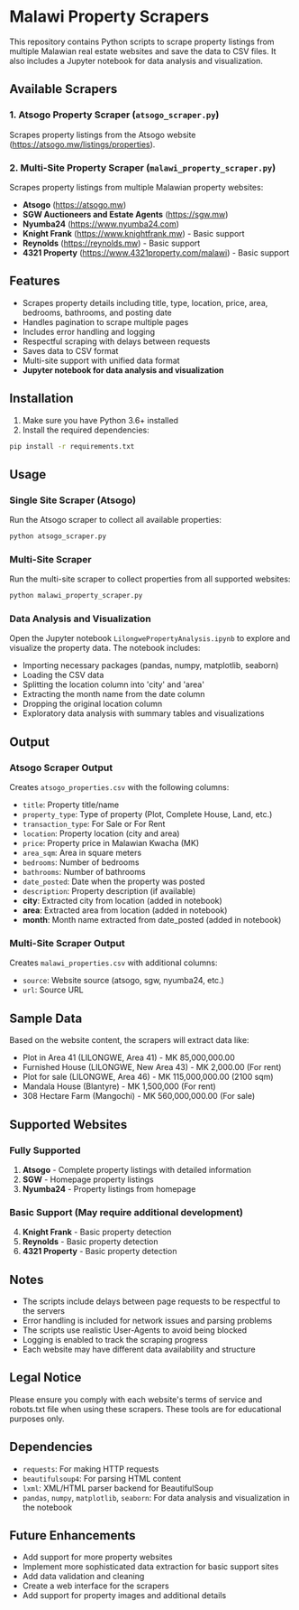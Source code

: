 # Malawi Property Scrapers

This repository contains Python scripts to scrape property listings from multiple Malawian real estate websites and save the data to CSV files. It also includes a Jupyter notebook for data analysis and visualization.

## Available Scrapers

### 1. Atsogo Property Scraper (`atsogo_scraper.py`)
Scrapes property listings from the Atsogo website (https://atsogo.mw/listings/properties).

### 2. Multi-Site Property Scraper (`malawi_property_scraper.py`)
Scrapes property listings from multiple Malawian property websites:
- **Atsogo** (https://atsogo.mw)
- **SGW Auctioneers and Estate Agents** (https://sgw.mw)
- **Nyumba24** (https://www.nyumba24.com)
- **Knight Frank** (https://www.knightfrank.mw) - Basic support
- **Reynolds** (https://reynolds.mw) - Basic support
- **4321 Property** (https://www.4321property.com/malawi) - Basic support

## Features

- Scrapes property details including title, type, location, price, area, bedrooms, bathrooms, and posting date
- Handles pagination to scrape multiple pages
- Includes error handling and logging
- Respectful scraping with delays between requests
- Saves data to CSV format
- Multi-site support with unified data format
- **Jupyter notebook for data analysis and visualization**

## Installation

1. Make sure you have Python 3.6+ installed
2. Install the required dependencies:

```bash
pip install -r requirements.txt
```

## Usage

### Single Site Scraper (Atsogo)
Run the Atsogo scraper to collect all available properties:

```bash
python atsogo_scraper.py
```

### Multi-Site Scraper
Run the multi-site scraper to collect properties from all supported websites:

```bash
python malawi_property_scraper.py
```

### Data Analysis and Visualization

Open the Jupyter notebook `LilongwePropertyAnalysis.ipynb` to explore and visualize the property data. The notebook includes:
- Importing necessary packages (pandas, numpy, matplotlib, seaborn)
- Loading the CSV data
- Splitting the location column into 'city' and 'area'
- Extracting the month name from the date column
- Dropping the original location column
- Exploratory data analysis with summary tables and visualizations

## Output

### Atsogo Scraper Output
Creates `atsogo_properties.csv` with the following columns:
- `title`: Property title/name
- `property_type`: Type of property (Plot, Complete House, Land, etc.)
- `transaction_type`: For Sale or For Rent
- `location`: Property location (city and area)
- `price`: Property price in Malawian Kwacha (MK)
- `area_sqm`: Area in square meters
- `bedrooms`: Number of bedrooms
- `bathrooms`: Number of bathrooms
- `date_posted`: Date when the property was posted
- `description`: Property description (if available)
- **city**: Extracted city from location (added in notebook)
- **area**: Extracted area from location (added in notebook)
- **month**: Month name extracted from date_posted (added in notebook)

### Multi-Site Scraper Output
Creates `malawi_properties.csv` with additional columns:
- `source`: Website source (atsogo, sgw, nyumba24, etc.)
- `url`: Source URL

## Sample Data

Based on the website content, the scrapers will extract data like:

- Plot in Area 41 (LILONGWE, Area 41) - MK 85,000,000.00
- Furnished House (LILONGWE, New Area 43) - MK 2,000.00 (For rent)
- Plot for sale (LILONGWE, Area 46) - MK 115,000,000.00 (2100 sqm)
- Mandala House (Blantyre) - MK 1,500,000 (For rent)
- 308 Hectare Farm (Mangochi) - MK 560,000,000.00 (For sale)

## Supported Websites

### Fully Supported
1. **Atsogo** - Complete property listings with detailed information
2. **SGW** - Homepage property listings
3. **Nyumba24** - Property listings from homepage

### Basic Support (May require additional development)
4. **Knight Frank** - Basic property detection
5. **Reynolds** - Basic property detection
6. **4321 Property** - Basic property detection

## Notes

- The scripts include delays between page requests to be respectful to the servers
- Error handling is included for network issues and parsing problems
- The scripts use realistic User-Agents to avoid being blocked
- Logging is enabled to track the scraping progress
- Each website may have different data availability and structure

## Legal Notice

Please ensure you comply with each website's terms of service and robots.txt file when using these scrapers. These tools are for educational purposes only.

## Dependencies

- `requests`: For making HTTP requests
- `beautifulsoup4`: For parsing HTML content
- `lxml`: XML/HTML parser backend for BeautifulSoup
- `pandas`, `numpy`, `matplotlib`, `seaborn`: For data analysis and visualization in the notebook

## Future Enhancements

- Add support for more property websites
- Implement more sophisticated data extraction for basic support sites
- Add data validation and cleaning
- Create a web interface for the scrapers
- Add support for property images and additional details
